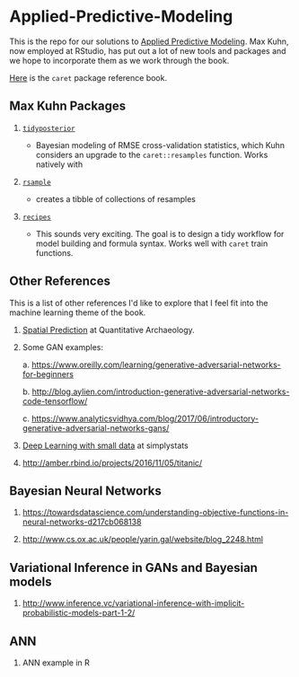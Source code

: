 # Applied-Predictive-Modeling

This is the repo for our solutions to [Applied Predictive Modeling](http://appliedpredictivemodeling.com/). Max Kuhn, now employed at RStudio, has put out a lot of new tools and packages and we hope to incorporate them as we work through the book.

[Here](https://topepo.github.io/caret/index.html) is the `caret` package reference book.

## Max Kuhn Packages

1. [`tidyposterior`](https://topepo.github.io/tidyposterior/index.html)
    - Bayesian modeling of RMSE cross-validation statistics, which Kuhn considers an upgrade to the `caret::resamples` function. Works natively with
    
2. [`rsample`](https://topepo.github.io/rsample/index.html)
    - creates a tibble of collections of resamples

3. [`recipes`](https://topepo.github.io/recipes/)
    - This sounds very exciting. The goal is to design a tidy workflow for model building and formula syntax. Works well with `caret` train functions.



## Other References

This is a list of other references I'd like to explore that I feel fit into the machine learning theme of the book. 

1. [Spatial Prediction](https://matthewdharris.com/2016/04/19/predicting-in-feature-space/) at Quantitative Archaeology. 

2. Some GAN examples:

    a. https://www.oreilly.com/learning/generative-adversarial-networks-for-beginners
    
    b. http://blog.aylien.com/introduction-generative-adversarial-networks-code-tensorflow/
    
    c. https://www.analyticsvidhya.com/blog/2017/06/introductory-generative-adversarial-networks-gans/
    
3. [Deep Learning with small data](https://simplystatistics.org/2017/05/31/deeplearning-vs-leekasso/) at simplystats

4. http://amber.rbind.io/projects/2016/11/05/titanic/

## Bayesian Neural Networks

1. https://towardsdatascience.com/understanding-objective-functions-in-neural-networks-d217cb068138

2. http://www.cs.ox.ac.uk/people/yarin.gal/website/blog_2248.html

## Variational Inference in GANs and Bayesian models

1. http://www.inference.vc/variational-inference-with-implicit-probabilistic-models-part-1-2/

## ANN

1. ANN example in R

